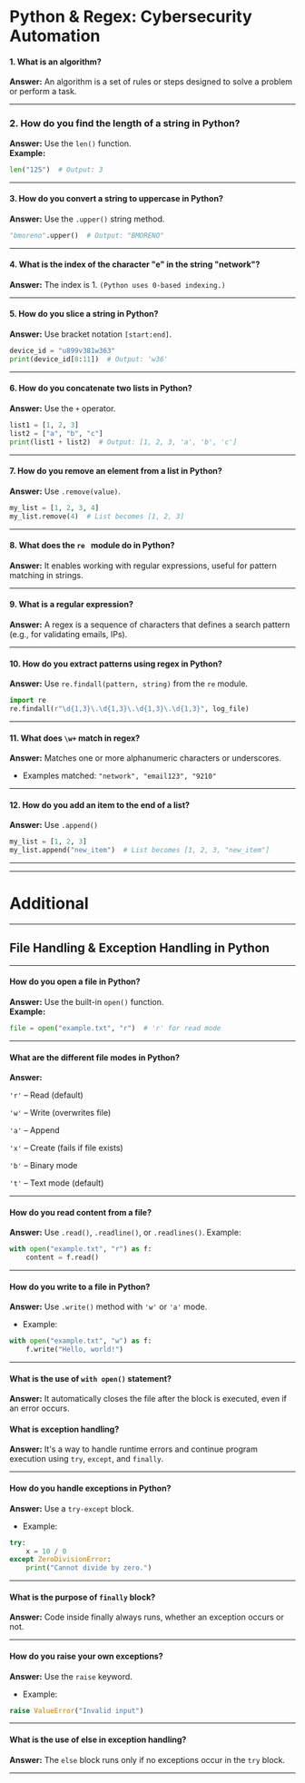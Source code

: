 # Python & Regex: Cybersecurity Automation

#### 1. What is an algorithm?
**Answer:** An algorithm is a set of rules or steps designed to solve a problem or perform a task.

---

### 2. How do you find the length of a string in Python?
**Answer:** Use the `len()` function.  
**Example:**  
```python
len("125")  # Output: 3
```
---

#### 3. How do you convert a string to uppercase in Python?
**Answer:** Use the ```.upper()``` string method.
```python
"bmoreno".upper()  # Output: "BMORENO"
```

---

#### 4. What is the index of the character "e" in the string "network"?
**Answer:** The index is 1. ```(Python uses 0-based indexing.)```

---

#### 5. How do you slice a string in Python?
**Answer:** Use bracket notation ```[start:end]```.
```python
device_id = "u899v381w363"
print(device_id[8:11])  # Output: 'w36'
```

---


#### 6. How do you concatenate two lists in Python?
**Answer:** Use the ```+``` operator.
```python
list1 = [1, 2, 3]
list2 = ["a", "b", "c"]
print(list1 + list2)  # Output: [1, 2, 3, 'a', 'b', 'c']
```

---

#### 7. How do you remove an element from a list in Python?
**Answer:** Use ```.remove(value)```.
```python
my_list = [1, 2, 3, 4]
my_list.remove(4)  # List becomes [1, 2, 3]
```

---

#### 8. What does the ```re ``` module do in Python?
**Answer:** It enables working with regular expressions, useful for pattern matching in strings.

---

#### 9. What is a regular expression?
**Answer:**  A regex is a sequence of characters that defines a search pattern (e.g., for validating emails, IPs).

---

#### 10. How do you extract patterns using regex in Python?
**Answer:** Use ```re.findall(pattern, string)``` from the ```re``` module.
```python
import re
re.findall(r"\d{1,3}\.\d{1,3}\.\d{1,3}\.\d{1,3}", log_file)
```

---

#### 11. What does ```\w+``` match in regex?
**Answer:** Matches one or more alphanumeric characters or underscores.
 - Examples matched: ``` "network", "email123", "9210" ```

---

#### 12. How do you add an item to the end of a list?
**Answer:** Use ``` .append() ```
```python
my_list = [1, 2, 3]
my_list.append("new_item")  # List becomes [1, 2, 3, "new_item"]
```

---
---

# Additional
---
## File Handling & Exception Handling in Python
---

#### How do you open a file in Python?  
**Answer:** Use the built-in `open()` function.  
**Example:**
```python
file = open("example.txt", "r")  # 'r' for read mode
```

---


#### What are the different file modes in Python?
**Answer:**

```'r'``` – Read (default)

```'w'``` – Write (overwrites file)

```'a'``` – Append

```'x'``` – Create (fails if file exists)

```'b'``` – Binary mode

```'t'``` – Text mode (default)

---

#### How do you read content from a file?
**Answer:** Use ```.read()```, ```.readline()```, or ```.readlines()```.
Example:

```python
with open("example.txt", "r") as f:
    content = f.read()
```

---


#### How do you write to a file in Python?
**Answer:** Use ```.write()``` method with ```'w'``` or ```'a'``` mode.
 - Example:

```python
with open("example.txt", "w") as f:
    f.write("Hello, world!")
 ```

---


#### What is the use of ```with open()``` statement?
**Answer:** It automatically closes the file after the block is executed, even if an error occurs.

#### What is exception handling?
**Answer:** It's a way to handle runtime errors and continue program execution using ```try```, ```except```, and ```finally```.

---

#### How do you handle exceptions in Python?
**Answer:** Use a ```try-except``` block.
 - Example:

```python
try:
    x = 10 / 0
except ZeroDivisionError:
    print("Cannot divide by zero.")
```

---

#### What is the purpose of ```finally``` block?
**Answer:** Code inside finally always runs, whether an exception occurs or not.

---

#### How do you raise your own exceptions?
**Answer:** Use the ```raise``` keyword.
 - Example:

```python
raise ValueError("Invalid input")
```

---

#### What is the use of else in exception handling?
**Answer:** The ```else``` block runs only if no exceptions occur in the ```try``` block.

---
